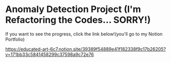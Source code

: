 # Anomaly Detection Project (I'm Refactoring the Codes... SORRY!)  
If you want to see the progress, click the link below!(you'll go to my Notion Portfolio)  

https://educated-art-6c7.notion.site/39389f54889e41f182338f9c17b26205?v=171bb33c5841458299c37598a9c72e76  
